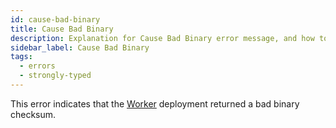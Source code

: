 ```yaml
---
id: cause-bad-binary
title: Cause Bad Binary
description: Explanation for Cause Bad Binary error message, and how to fix it.
sidebar_label: Cause Bad Binary
tags:
  - errors
  - strongly-typed
---
```


This error indicates that the [Worker](/workers) deployment returned a bad binary checksum.

<!-- TODO: get more information about binary -->
